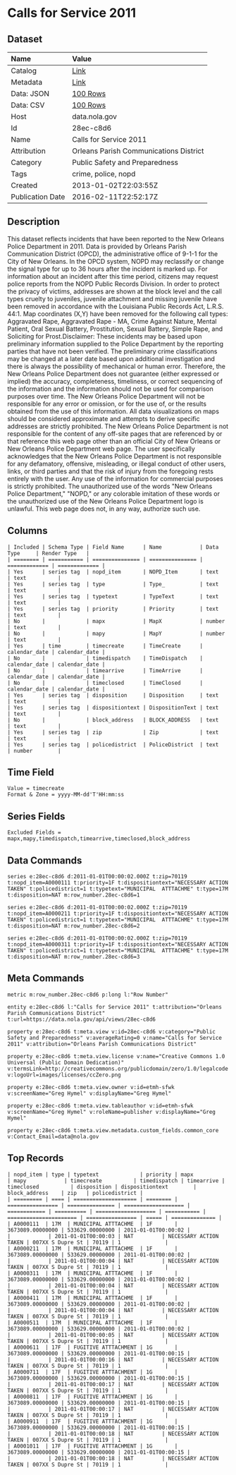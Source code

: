 # Calls for Service 2011

## Dataset

| Name | Value |
| :--- | :---- |
| Catalog | [Link](https://catalog.data.gov/dataset/calls-for-service-2011) |
| Metadata | [Link](https://data.nola.gov/api/views/28ec-c8d6) |
| Data: JSON | [100 Rows](https://data.nola.gov/api/views/28ec-c8d6/rows.json?max_rows=100) |
| Data: CSV | [100 Rows](https://data.nola.gov/api/views/28ec-c8d6/rows.csv?max_rows=100) |
| Host | data.nola.gov |
| Id | 28ec-c8d6 |
| Name | Calls for Service 2011 |
| Attribution | Orleans Parish Communications District |
| Category | Public Safety and Preparedness |
| Tags | crime, police, nopd |
| Created | 2013-01-02T22:03:55Z |
| Publication Date | 2016-02-11T22:52:17Z |

## Description

This dataset reflects incidents that have been reported to the New Orleans Police Department in 2011. Data is provided by Orleans Parish Communication District (OPCD), the administrative office of 9-1-1 for the City of New Orleans. In the OPCD system, NOPD may reclassify or change the signal type for up to 36 hours after the incident is marked up. For information about an incident after this time period, citizens may request police reports from the NOPD Public Records Division.  In order to protect the privacy of victims, addresses are shown at the block level and the call types cruelty to juveniles, juvenile attachment and missing juvenile have been removed in accordance with the Louisiana Public Records Act, L.R.S. 44:1.  Map coordinates (X,Y) have been removed for the following call types: Aggravated Rape, Aggravated Rape - MA, Crime Against Nature, Mental Patient, Oral Sexual Battery, Prostitution, Sexual Battery, Simple Rape, and Soliciting for Prost.Disclaimer: These incidents may be based upon preliminary information supplied to the Police Department by the reporting parties that have not been verified. The preliminary crime classifications may be changed at a later date based upon additional investigation and there is always the possibility of mechanical or human error. Therefore, the New Orleans Police Department does not guarantee (either expressed or implied) the accuracy, completeness, timeliness, or correct sequencing of the information and the information should not be used for comparison purposes over time. The New Orleans Police Department will not be responsible for any error or omission, or for the use of, or the results obtained from the use of this information. All data visualizations on maps should be considered approximate and attempts to derive specific addresses are strictly prohibited. The New Orleans Police Department is not responsible for the content of any off-site pages that are referenced by or that reference this web page other than an official City of New Orleans or New Orleans Police Department web page. The user specifically acknowledges that the New Orleans Police Department is not responsible for any defamatory, offensive, misleading, or illegal conduct of other users, links, or third parties and that the risk of injury from the foregoing rests entirely with the user. Any use of the information for commercial purposes is strictly prohibited. The unauthorized use of the words "New Orleans Police Department," "NOPD," or any colorable imitation of these words or the unauthorized use of the New Orleans Police Department logo is unlawful. This web page does not, in any way, authorize such use.

## Columns

```ls
| Included | Schema Type | Field Name      | Name            | Data Type     | Render Type   |
| ======== | =========== | =============== | =============== | ============= | ============= |
| Yes      | series tag  | nopd_item       | NOPD_Item       | text          | text          |
| Yes      | series tag  | type            | Type_           | text          | text          |
| Yes      | series tag  | typetext        | TypeText        | text          | text          |
| Yes      | series tag  | priority        | Priority        | text          | text          |
| No       |             | mapx            | MapX            | number        | text          |
| No       |             | mapy            | MapY            | number        | text          |
| Yes      | time        | timecreate      | TimeCreate      | calendar_date | calendar_date |
| No       |             | timedispatch    | TimeDispatch    | calendar_date | calendar_date |
| No       |             | timearrive      | TimeArrive      | calendar_date | calendar_date |
| No       |             | timeclosed      | TimeClosed      | calendar_date | calendar_date |
| Yes      | series tag  | disposition     | Disposition     | text          | text          |
| Yes      | series tag  | dispositiontext | DispositionText | text          | text          |
| No       |             | block_address   | BLOCK_ADDRESS   | text          | text          |
| Yes      | series tag  | zip             | Zip             | text          | text          |
| Yes      | series tag  | policedistrict  | PoliceDistrict  | text          | number        |
```

## Time Field

```ls
Value = timecreate
Format & Zone = yyyy-MM-dd'T'HH:mm:ss
```

## Series Fields

```ls
Excluded Fields = mapx,mapy,timedispatch,timearrive,timeclosed,block_address
```

## Data Commands

```ls
series e:28ec-c8d6 d:2011-01-01T00:00:02.000Z t:zip=70119 t:nopd_item=A0000111 t:priority=1F t:dispositiontext="NECESSARY ACTION TAKEN" t:policedistrict=1 t:typetext="MUNICIPAL  ATTTACHME" t:type=17M t:disposition=NAT m:row_number.28ec-c8d6=1

series e:28ec-c8d6 d:2011-01-01T00:00:02.000Z t:zip=70119 t:nopd_item=A0000211 t:priority=1F t:dispositiontext="NECESSARY ACTION TAKEN" t:policedistrict=1 t:typetext="MUNICIPAL  ATTTACHME" t:type=17M t:disposition=NAT m:row_number.28ec-c8d6=2

series e:28ec-c8d6 d:2011-01-01T00:00:02.000Z t:zip=70119 t:nopd_item=A0000311 t:priority=1F t:dispositiontext="NECESSARY ACTION TAKEN" t:policedistrict=1 t:typetext="MUNICIPAL  ATTTACHME" t:type=17M t:disposition=NAT m:row_number.28ec-c8d6=3
```

## Meta Commands

```ls
metric m:row_number.28ec-c8d6 p:long l:"Row Number"

entity e:28ec-c8d6 l:"Calls for Service 2011" t:attribution="Orleans Parish Communications District" t:url=https://data.nola.gov/api/views/28ec-c8d6

property e:28ec-c8d6 t:meta.view v:id=28ec-c8d6 v:category="Public Safety and Preparedness" v:averageRating=0 v:name="Calls for Service 2011" v:attribution="Orleans Parish Communications District"

property e:28ec-c8d6 t:meta.view.license v:name="Creative Commons 1.0 Universal (Public Domain Dedication)" v:termsLink=http://creativecommons.org/publicdomain/zero/1.0/legalcode v:logoUrl=images/licenses/ccZero.png

property e:28ec-c8d6 t:meta.view.owner v:id=etmh-sfwk v:screenName="Greg Hymel" v:displayName="Greg Hymel"

property e:28ec-c8d6 t:meta.view.tableauthor v:id=etmh-sfwk v:screenName="Greg Hymel" v:roleName=publisher v:displayName="Greg Hymel"

property e:28ec-c8d6 t:meta.view.metadata.custom_fields.common_core v:Contact_Email=data@nola.gov
```

## Top Records

```ls
| nopd_item | type | typetext             | priority | mapx             | mapy            | timecreate          | timedispatch | timearrive | timeclosed          | disposition | dispositiontext        | block_address    | zip   | policedistrict | 
| ========= | ==== | ==================== | ======== | ================ | =============== | =================== | ============ | ========== | =================== | =========== | ====================== | ================ | ===== | ============== | 
| A0000111  | 17M  | MUNICIPAL ATTTACHME  | 1F       | 3673089.00000000 | 533629.00000000 | 2011-01-01T00:00:02 |              |            | 2011-01-01T00:00:03 | NAT         | NECESSARY ACTION TAKEN | 007XX S Dupre St | 70119 | 1              | 
| A0000211  | 17M  | MUNICIPAL ATTTACHME  | 1F       | 3673089.00000000 | 533629.00000000 | 2011-01-01T00:00:02 |              |            | 2011-01-01T00:00:04 | NAT         | NECESSARY ACTION TAKEN | 007XX S Dupre St | 70119 | 1              | 
| A0000311  | 17M  | MUNICIPAL ATTTACHME  | 1F       | 3673089.00000000 | 533629.00000000 | 2011-01-01T00:00:02 |              |            | 2011-01-01T00:00:04 | NAT         | NECESSARY ACTION TAKEN | 007XX S Dupre St | 70119 | 1              | 
| A0000411  | 17M  | MUNICIPAL ATTTACHME  | 1F       | 3673089.00000000 | 533629.00000000 | 2011-01-01T00:00:02 |              |            | 2011-01-01T00:00:04 | NAT         | NECESSARY ACTION TAKEN | 007XX S Dupre St | 70119 | 1              | 
| A0000511  | 17M  | MUNICIPAL ATTTACHME  | 1F       | 3673089.00000000 | 533629.00000000 | 2011-01-01T00:00:02 |              |            | 2011-01-01T00:00:05 | NAT         | NECESSARY ACTION TAKEN | 007XX S Dupre St | 70119 | 1              | 
| A0000611  | 17F  | FUGITIVE ATTTACHMENT | 1G       | 3673089.00000000 | 533629.00000000 | 2011-01-01T00:00:15 |              |            | 2011-01-01T00:00:16 | NAT         | NECESSARY ACTION TAKEN | 007XX S Dupre St | 70119 | 1              | 
| A0000711  | 17F  | FUGITIVE ATTTACHMENT | 1G       | 3673089.00000000 | 533629.00000000 | 2011-01-01T00:00:15 |              |            | 2011-01-01T00:00:17 | NAT         | NECESSARY ACTION TAKEN | 007XX S Dupre St | 70119 | 1              | 
| A0000811  | 17F  | FUGITIVE ATTTACHMENT | 1G       | 3673089.00000000 | 533629.00000000 | 2011-01-01T00:00:15 |              |            | 2011-01-01T00:00:17 | NAT         | NECESSARY ACTION TAKEN | 007XX S Dupre St | 70119 | 1              | 
| A0000911  | 17F  | FUGITIVE ATTTACHMENT | 1G       | 3673089.00000000 | 533629.00000000 | 2011-01-01T00:00:15 |              |            | 2011-01-01T00:00:18 | NAT         | NECESSARY ACTION TAKEN | 007XX S Dupre St | 70119 | 1              | 
| A0001011  | 17F  | FUGITIVE ATTTACHMENT | 1G       | 3673089.00000000 | 533629.00000000 | 2011-01-01T00:00:15 |              |            | 2011-01-01T00:00:18 | NAT         | NECESSARY ACTION TAKEN | 007XX S Dupre St | 70119 | 1              | 
```